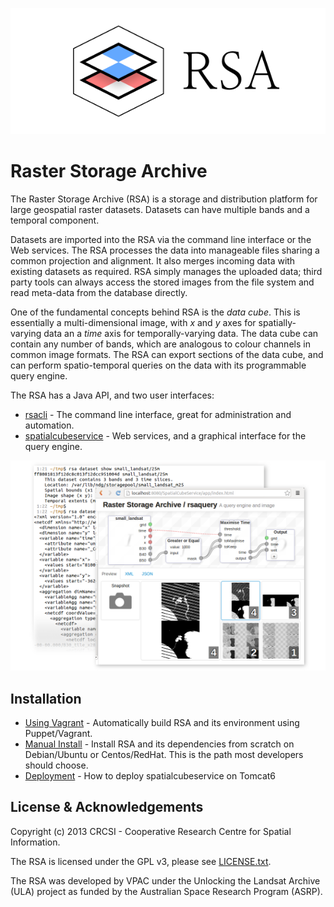 ![Logo](doc/logo.png)

# Raster Storage Archive

The Raster Storage Archive (RSA) is a storage and distribution platform for large geospatial raster datasets.  Datasets can have multiple bands and a temporal component.

Datasets are imported into the RSA via the command line interface or the Web services. The RSA processes the data into manageable files sharing a common projection and alignment. It also merges incoming data with existing datasets as required. RSA simply manages the uploaded data; third party tools can always access the stored images from the file system and read meta-data from the database directly.

One of the fundamental concepts behind RSA is the *data cube*. This is essentially a multi-dimensional image, with *x* and *y* axes for spatially-varying data an a *time* axis for temporally-varying data. The data cube can contain any number of bands, which are analogous to colour channels in common image formats. The RSA can export sections of the data cube, and can perform spatio-temporal queries on the data with its programmable query engine.

The RSA has a Java API, and two user interfaces:
 
 * [rsacli](doc/rsacli_tutorial.md) - The command line interface, great for administration and automation.
 * [spatialcubeservice](doc/spatialcubeservice_RESTful_API.pdf) - Web services, and a graphical interface for the query engine.

![Screenshot](doc/screenshot.png)

## Installation

 * [Using Vagrant](doc/vagrant_install.md) - Automatically build RSA and its environment using Puppet/Vagrant.
 * [Manual Install](doc/manual_install.md) - Install RSA and its dependencies from scratch on Debian/Ubuntu or Centos/RedHat. This is the path most developers should choose.
 * [Deployment](doc/deploy.md) - How to deploy spatialcubeservice on Tomcat6

## License & Acknowledgements

Copyright (c) 2013 CRCSI - Cooperative Research Centre for Spatial Information.

The RSA is licensed under the GPL v3, please see [LICENSE.txt](LICENSE.txt).

The RSA was developed by VPAC under the Unlocking the Landsat Archive (ULA) project as funded by the Australian Space Research Program (ASRP).
